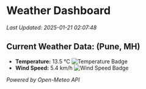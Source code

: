 
# Weather Dashboard

_Last Updated: 2025-01-21 02:07:48_

## Current Weather Data: (Pune, MH)
- **Temperature:** 13.5 °C ![Temperature Badge](https://img.shields.io/badge/Temperature-Low%20Temp-blue)
- **Wind Speed:** 5.4 km/h ![Wind Speed Badge](https://img.shields.io/badge/Wind%20Speed-Low%20Wind-blue)

*Powered by Open-Meteo API*
